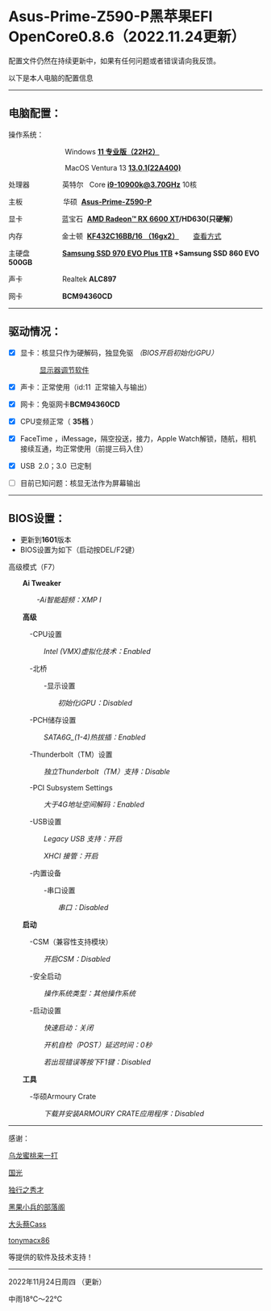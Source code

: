 

# Asus-Prime-Z590-P黑苹果EFI OpenCore0.8.6（2022.11.24更新）


配置文件仍然在持续更新中，如果有任何问题或者错误请向我反馈。

以下是本人电脑的配置信息

---


<h2>电脑配置：</h2>

操作系统：

&ensp;&ensp;&ensp;&ensp;&ensp;&ensp;&ensp;&ensp;&ensp;&ensp;&ensp;&ensp;&ensp;&ensp;&ensp;&ensp;Windows **[11 专业版（22H2）](https://www.microsoft.com/zh-cn/software-download/windows11)**

&ensp;&ensp;&ensp;&ensp;&ensp;&ensp;&ensp;&ensp;&ensp;&ensp;&ensp;&ensp;&ensp;&ensp;&ensp;&ensp;MacOS Ventura 13 **[13.0.1(22A400)](https://www.apple.com.cn/macos/ventura/)**

处理器&ensp;&ensp;&ensp;&ensp;&ensp;&ensp;&ensp;&nbsp;&nbsp;&nbsp; 英特尔 &nbsp;&nbsp;Core **[i9-10900k@3.70GHz](https://www.intel.cn/content/www/cn/zh/products/sku/199332/intel-core-i910900k-processor-20m-cache-up-to-5-30-ghz/specifications.html)** 10核

主板&ensp;&ensp;&ensp;&ensp;&ensp;&ensp;&ensp;&nbsp;&nbsp;&nbsp;&nbsp;&nbsp;&nbsp;&nbsp;&nbsp;华硕&nbsp;&nbsp;**[Asus-Prime-Z590-P](https://www.asus.com.cn/motherboards-components/motherboards/prime/prime-z590-p/)**

显卡&ensp;&ensp;&ensp;&ensp;&ensp;&ensp;&ensp;&ensp;&ensp;&ensp;&nbsp;&nbsp;蓝宝石&nbsp;&nbsp;**[AMD Radeon™ RX 6600 XT](https://www.sapphiretech.com/zh-cn/consumer/nitro-radeon-rx-6600-xt-8g-gddr6)/HD630(只硬解）**

内存&ensp;&ensp;&ensp;&ensp;&ensp;&ensp;&ensp;&ensp;&ensp;&ensp;&nbsp;&nbsp;金士顿&nbsp;&nbsp;**[KF432C16BB/16 （16gx2）](https://www.kingston.com.cn/cn/memory/search?partid=KF432C16BB%2F16)**&ensp;&ensp;&ensp;&ensp;[查看方式](https://www.kingston.com.cn/cn/memory/memory-part-number-decoder)

主硬盘&ensp;&nbsp;&ensp;&ensp;&ensp;&ensp;&ensp;&ensp;&nbsp;&nbsp;&nbsp;**[Samsung SSD 970 EVO Plus 1TB](https://www.samsungeshop.com.cn/product/MZ-V7S/MZ-V7S250BW) +Samsung SSD 860 EVO 500GB**

声卡&ensp;&ensp;&ensp;&ensp;&ensp;&ensp;&ensp;&ensp;&ensp;&nbsp;&nbsp;&nbsp;&nbsp;Realtek **ALC897**

网卡&ensp;&ensp;&ensp;&ensp;&ensp;&ensp;&ensp;&ensp;&ensp;&nbsp;&nbsp;&nbsp;&nbsp;**BCM94360CD**

---

<h2>驱动情况：</h2>

- [x] 显卡：核显只作为硬解码，独显免驱 *（BIOS开启初始化iGPU）*

&ensp;&ensp;&ensp;&ensp;&ensp;&nbsp;&nbsp;&nbsp;&nbsp;&nbsp;&ensp;[显示器调节软件](https://github.com/MonitorControl/MonitorControl#readme)

- [x] 声卡：正常使用（id:11&nbsp;&nbsp;正常输入与输出）

- [x] 网卡：免驱网卡**BCM94360CD**

- [x] CPU变频正常（ **35档** ）

- [x] FaceTime ，iMessage，隔空投送，接力，Apple Watch解锁，随航，相机接续互通，均正常使用（前提三码入住）

- [x] USB&ensp;2.0；3.0&ensp;已定制

- [ ] 目前已知问题：核显无法作为屏幕输出


---

<h2>BIOS设置：</h2>

- 更新到**1601**版本
- BIOS设置为如下（启动按DEL/F2键）

高级模式（F7）

&ensp;&ensp;&ensp;&ensp;**Ai Tweaker**

&ensp;&ensp;&ensp;&ensp;&ensp;&ensp;&ensp;&ensp;*-Ai智能超频：XMP I*

&ensp;&ensp;&ensp;&ensp;**高级**

&ensp;&ensp;&ensp;&ensp;&ensp;&ensp;-CPU设置

&ensp;&ensp;&ensp;&ensp;&ensp;&ensp;&ensp;&ensp;&ensp;&ensp;*Intel (VMX)虚拟化技术：Enabled*

&ensp;&ensp;&ensp;&ensp;&ensp;&ensp;-北桥

&ensp;&ensp;&ensp;&ensp;&ensp;&ensp;&ensp;&ensp;&ensp;&ensp;-显示设置

&ensp;&ensp;&ensp;&ensp;&ensp;&ensp;&ensp;&ensp;&ensp;&ensp;&ensp;&ensp;&ensp;&ensp;*初始化iGPU：Disabled*

&ensp;&ensp;&ensp;&ensp;&ensp;&ensp;-PCH储存设置

&ensp;&ensp;&ensp;&ensp;&ensp;&ensp;&ensp;&ensp;&ensp;&ensp;*SATA6G_(1-4)热拔插：Enabled*

&ensp;&ensp;&ensp;&ensp;&ensp;&ensp;-Thunderbolt（TM）设置

&ensp;&ensp;&ensp;&ensp;&ensp;&ensp;&ensp;&ensp;&ensp;&ensp;*独立Thunderbolt（TM）支持：Disable*

&ensp;&ensp;&ensp;&ensp;&ensp;&ensp;-PCI Subsystem Settings

&ensp;&ensp;&ensp;&ensp;&ensp;&ensp;&ensp;&ensp;&ensp;&ensp;*大于4G地址空间解码：Enabled*

&ensp;&ensp;&ensp;&ensp;&ensp;&ensp;-USB设置

&ensp;&ensp;&ensp;&ensp;&ensp;&ensp;&ensp;&ensp;&ensp;&ensp;*Legacy USB 支持：开启*

&ensp;&ensp;&ensp;&ensp;&ensp;&ensp;&ensp;&ensp;&ensp;&ensp;*XHCI 接管：开启*

&ensp;&ensp;&ensp;&ensp;&ensp;&ensp;-内置设备

&ensp;&ensp;&ensp;&ensp;&ensp;&ensp;&ensp;&ensp;&ensp;&ensp;-串口设置

&ensp;&ensp;&ensp;&ensp;&ensp;&ensp;&ensp;&ensp;&ensp;&ensp;&ensp;&ensp;&ensp;&ensp;*串口：Disabled*

&ensp;&ensp;&ensp;&ensp;**启动**

&ensp;&ensp;&ensp;&ensp;&ensp;&ensp;-CSM（兼容性支持模块）

&ensp;&ensp;&ensp;&ensp;&ensp;&ensp;&ensp;&ensp;&ensp;&ensp;*开启CSM：Disabled*

&ensp;&ensp;&ensp;&ensp;&ensp;&ensp;-安全启动

&ensp;&ensp;&ensp;&ensp;&ensp;&ensp;&ensp;&ensp;&ensp;&ensp;*操作系统类型：其他操作系统*

&ensp;&ensp;&ensp;&ensp;&ensp;&ensp;-启动设置

&ensp;&ensp;&ensp;&ensp;&ensp;&ensp;&ensp;&ensp;&ensp;&ensp;*快速启动：关闭*

&ensp;&ensp;&ensp;&ensp;&ensp;&ensp;&ensp;&ensp;&ensp;&ensp;*开机自检（POST）延迟时间：0秒*

&ensp;&ensp;&ensp;&ensp;&ensp;&ensp;&ensp;&ensp;&ensp;&ensp;*若出现错误等按下F1键：Disabled*

&ensp;&ensp;&ensp;&ensp;**工具**

&ensp;&ensp;&ensp;&ensp;&ensp;&ensp;-华硕Armoury Crate

&ensp;&ensp;&ensp;&ensp;&ensp;&ensp;&ensp;&ensp;&ensp;&ensp;*下载并安装ARMOURY CRATE应用程序：Disabled*

---

感谢：

[乌龙蜜桃来一打](https://space.bilibili.com/244390800/?spm_id_from=333.999.0.0)

[国光](https://www.sqlsec.com/about/)

[独行之秀才](https://shuiyunxc.oschina.io)

[黑果小兵的部落阁](https://blog.daliansky.net/)

[大头蔡Cass](https://space.bilibili.com/16323318/?spm_id_from=333.999.0.0)

[tonymacx86](https://www.tonymacx86.com/)

等提供的软件及技术支持！

---

2022年11月24日周四 （更新）

中雨18℃～22℃
